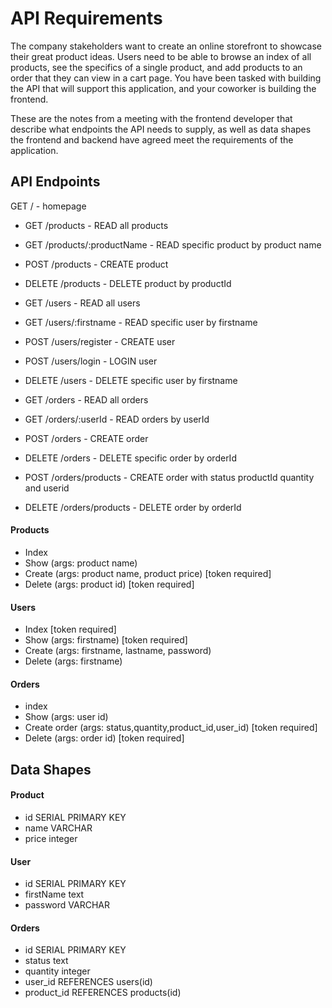 # API Requirements
The company stakeholders want to create an online storefront to showcase their great product ideas. Users need to be able to browse an index of all products, see the specifics of a single product, and add products to an order that they can view in a cart page. You have been tasked with building the API that will support this application, and your coworker is building the frontend.

These are the notes from a meeting with the frontend developer that describe what endpoints the API needs to supply, as well as data shapes the frontend and backend have agreed meet the requirements of the application. 

## API Endpoints
GET / - homepage

- GET /products - READ all products
- GET /products/:productName - READ specific product by product name
- POST /products - CREATE product
- DELETE /products - DELETE product by productId

- GET /users - READ all users
- GET /users/:firstname - READ specific user by firstname
- POST /users/register - CREATE user
- POST /users/login - LOGIN user
- DELETE /users - DELETE specific user by firstname

- GET /orders - READ all orders
- GET /orders/:userId - READ orders by userId
- POST /orders - CREATE order
- DELETE /orders - DELETE specific order by orderId
- POST /orders/products - CREATE order with status productId quantity and userid
- DELETE /orders/products - DELETE order by orderId

#### Products
- Index 
- Show (args: product name)
- Create (args: product name, product price) [token required]
- Delete (args: product id) [token required]

#### Users
- Index [token required]
- Show (args: firstname) [token required]
- Create (args: firstname, lastname, password)
- Delete (args: firstname)

#### Orders
- index
- Show (args: user id)
- Create order (args: status,quantity,product_id,user_id) [token required]
- Delete (args: order id) [token required]

## Data Shapes
#### Product
- id SERIAL PRIMARY KEY
- name VARCHAR
- price integer

#### User
- id SERIAL PRIMARY KEY
- firstName text
- password VARCHAR

#### Orders
- id SERIAL PRIMARY KEY
- status text
- quantity integer
- user_id REFERENCES users(id)
- product_id REFERENCES products(id)

